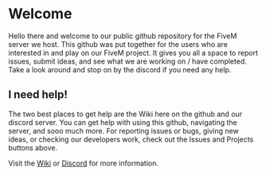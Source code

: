 # Welcome

Hello there and welcome to our public github repository for the FiveM server we host. This github was put together for the users who are interested in and play on our FiveM project. It gives you all a space to report issues, submit ideas, and see what we are working on / have completed. Take a look around and stop on by the discord if you need any help.

## I need help!

The two best places to get help are the Wiki here on the github and our discord server. You can get help with using this github, navigating the server, and sooo much more. For reporting issues or bugs, giving new ideas, or checking our developers work, check out the Issues and Projects buttons above.

Visit the [Wiki](https://github.com/x0Z3ro0x/FiveM-Server-PUBLIC/wiki) or [Discord](https://discord.gg/vZ7KMAe) for more information.
